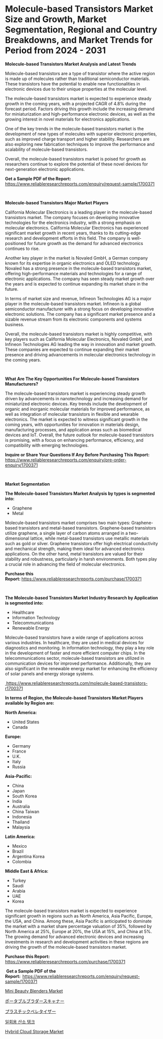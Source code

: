 <p><h1>Molecule-based Transistors Market Size and Growth, Market Segmentation, Regional and Country Breakdowns, and Market Trends for Period from 2024 -  2031</h1></p><p><strong>Molecule-based Transistors Market Analysis and Latest Trends</strong></p>
<p><p>Molecule-based transistors are a type of transistor where the active region is made up of molecules rather than traditional semiconductor materials. These transistors have the potential to enable new functionalities in electronic devices due to their unique properties at the molecular level.</p><p>The molecule-based transistors market is expected to experience steady growth in the coming years, with a projected CAGR of 4.8% during the forecast period. Factors driving this growth include the increasing demand for miniaturization and high-performance electronic devices, as well as the growing interest in novel materials for electronics applications.</p><p>One of the key trends in the molecule-based transistors market is the development of new types of molecules with superior electronic properties, such as improved charge transport and higher stability. Researchers are also exploring new fabrication techniques to improve the performance and scalability of molecule-based transistors.</p><p>Overall, the molecule-based transistors market is poised for growth as researchers continue to explore the potential of these novel devices for next-generation electronic applications.</p></p>
<p><strong>Get a Sample PDF of the Report:&nbsp;</strong> <a href="https://www.reliableresearchreports.com/enquiry/request-sample/1700371">https://www.reliableresearchreports.com/enquiry/request-sample/1700371</a></p>
<p>&nbsp;</p>
<p><strong>Molecule-based Transistors Major Market Players</strong></p>
<p><p>California Molecular Electronics is a leading player in the molecule-based transistors market. The company focuses on developing innovative technologies for the electronics industry, with a strong emphasis on molecular electronics. California Molecular Electronics has experienced significant market growth in recent years, thanks to its cutting-edge research and development efforts in this field. The company is well-positioned for future growth as the demand for advanced electronics continues to rise.</p><p>Another key player in the market is Novaled GmbH, a German company known for its expertise in organic electronics and OLED technology. Novaled has a strong presence in the molecule-based transistors market, offering high-performance materials and technologies for a range of electronic applications. The company has seen steady market growth over the years and is expected to continue expanding its market share in the future.</p><p>In terms of market size and revenue, Infineon Technologies AG is a major player in the molecule-based transistors market. Infineon is a global semiconductor manufacturer with a strong focus on developing innovative electronic solutions. The company has a significant market presence and a sizable revenue stream from its electronic components and systems business.</p><p>Overall, the molecule-based transistors market is highly competitive, with key players such as California Molecular Electronics, Novaled GmbH, and Infineon Technologies AG leading the way in innovation and market growth. These companies are expected to continue expanding their market presence and driving advancements in molecular electronics technology in the coming years.</p></p>
<p>&nbsp;</p>
<p><strong>What Are The Key Opportunities For Molecule-based Transistors Manufacturers?</strong></p>
<p><p>The molecule-based transistors market is experiencing steady growth driven by advancements in nanotechnology and increasing demand for miniaturized electronic devices. Key trends include the development of organic and inorganic molecular materials for improved performance, as well as integration of molecular transistors in flexible and wearable electronics. The market is expected to witness significant growth in the coming years, with opportunities for innovation in materials design, manufacturing processes, and application areas such as biomedical devices and IoT. Overall, the future outlook for molecule-based transistors is promising, with a focus on enhancing performance, efficiency, and compatibility with emerging technologies.</p></p>
<p><strong>Inquire or Share Your Questions If Any Before Purchasing This Report:</strong> <a href="https://www.reliableresearchreports.com/enquiry/pre-order-enquiry/1700371">https://www.reliableresearchreports.com/enquiry/pre-order-enquiry/1700371</a></p>
<p>&nbsp;</p>
<p><strong>Market Segmentation</strong></p>
<p><strong>The Molecule-based Transistors Market Analysis by types is segmented into:</strong></p>
<p><ul><li>Graphene</li><li>Metal</li></ul></p>
<p><p>Molecule-based transistors market comprises two main types: Graphene-based transistors and metal-based transistors. Graphene-based transistors utilize graphene, a single layer of carbon atoms arranged in a two-dimensional lattice, while metal-based transistors use metallic materials such as gold or silver. Graphene transistors offer high electrical conductivity and mechanical strength, making them ideal for advanced electronics applications. On the other hand, metal transistors are valued for their stability and robustness, particularly in harsh environments. Both types play a crucial role in advancing the field of molecular electronics.</p></p>
<p><strong>Purchase this Report:&nbsp;</strong><a href="https://www.reliableresearchreports.com/purchase/1700371">https://www.reliableresearchreports.com/purchase/1700371</a></p>
<p>&nbsp;</p>
<p><strong>The Molecule-based Transistors Market Industry Research by Application is segmented into:</strong></p>
<p><ul><li>Healthcare</li><li>Information Technology</li><li>Telecommunications</li><li>Renewable Energy</li></ul></p>
<p><p>Molecule-based transistors have a wide range of applications across various industries. In healthcare, they are used in medical devices for diagnostics and monitoring. In information technology, they play a key role in the development of faster and more efficient computer chips. In the telecommunications sector, molecule-based transistors are utilized in communication devices for improved performance. Additionally, they are also significant in the renewable energy market for enhancing the efficiency of solar panels and energy storage systems.</p></p>
<p><a href="https://www.reliableresearchreports.com/molecule-based-transistors-r1700371">&nbsp;https://www.reliableresearchreports.com/molecule-based-transistors-r1700371</a></p>
<p><strong>In terms of Region, the Molecule-based Transistors Market Players available by Region are:</strong></p>
<p>
    <p> <strong> North America: </strong>
        <ul>
            <li>United States</li>
            <li>Canada</li>
        </ul>
        </p> 
    <p> <strong> Europe: </strong>
        <ul>
            <li>Germany</li>
            <li>France</li>
            <li>U.K.</li>
            <li>Italy</li>
            <li>Russia</li>
        </ul>
        </p> 
    <p> <strong> Asia-Pacific: </strong>
        <ul>
            <li>China</li>
            <li>Japan</li>
            <li>South Korea</li>
            <li>India</li>
            <li>Australia</li>
            <li>China Taiwan</li>
            <li>Indonesia</li>
            <li>Thailand</li>
            <li>Malaysia</li>
        </ul>
        </p> 
    <p> <strong> Latin America: </strong>
        <ul>
            <li>Mexico</li>
            <li>Brazil</li>
            <li>Argentina Korea</li>
            <li>Colombia</li>
        </ul>
        </p> 
    <p> <strong> Middle East & Africa: </strong>
        <ul>
            <li>Turkey</li>
            <li>Saudi</li>
            <li>Arabia</li>
            <li>UAE</li>
            <li>Korea</li>
        </ul>
    </p>
    </p>
<p><p>The molecule-based transistors market is expected to experience significant growth in regions such as North America, Asia Pacific, Europe, the USA, and China. Among these, Asia Pacific is anticipated to dominate the market with a market share percentage valuation of 35%, followed by North America at 25%, Europe at 20%, the USA at 15%, and China at 5%. The growing demand for advanced electronic devices and increasing investments in research and development activities in these regions are driving the growth of the molecule-based transistors market.</p></p>
<p><strong>Purchase this Report: </strong><a href="https://www.reliableresearchreports.com/purchase/1700371">https://www.reliableresearchreports.com/purchase/1700371</a></p>
<p>&nbsp;<strong>Get a Sample PDF of the Report:&nbsp;&nbsp;</strong><a href="https://www.reliableresearchreports.com/enquiry/request-sample/1700371">https://www.reliableresearchreports.com/enquiry/request-sample/1700371</a></p>
<p><strong></strong></p>
<p><p><a href="https://issuu.com/reportprime-2/docs/mini-beauty-blenders-market-size-2030.pptx">Mini Beauty Blenders Market</a></p><p><a href="https://github.com/LeanneBruen2023/Market-Research-Report-List-1/blob/main/464136866042.md">ポータブルブラダースキャナー</a></p><p><a href="https://github.com/cnnriuez22368/Market-Research-Report-List-2/blob/main/127183266041.md">プラスチックペレタイザー</a></p><p><a href="https://github.com/iansanftyord09878/Market-Research-Report-List-1/blob/main/169241664721.md">일회용 산소 탱크</a></p><p><a href="https://www.linkedin.com/pulse/hybrid-cloud-storage-market-furnishes-information-share-trends-vl6cf?trackingId=J6BbPhY364uWDh06tn8AEg%3D%3D">Hybrid Cloud Storage Market</a></p></p>